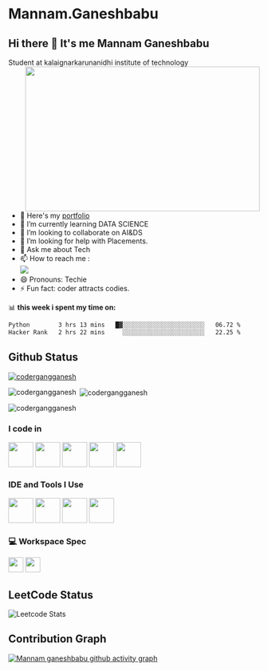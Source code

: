# Mannam.Ganeshbabu
## Hi there 👋 It's me Mannam Ganeshbabu

Student at kalaignarkarunanidhi institute of technology
<img align="right" width="470" height="290" src="https://media.tenor.com/dzock0eDxV0AAAAM/gofiber-really.gif">
- 🔭 Here's my [portfolio](https://hareesh.web.app/)                                                 
- 🌱 I’m currently learning DATA SCIENCE
- 👯 I’m looking to collaborate on AI&DS
- 🤔 I’m looking for help with Placements.
- 💬 Ask me about Tech
- 📫 How to reach me :
  <br />[<img src="https://img.shields.io/badge/LinkedIn-0077B5?style=for-the-badge&logo=linkedin&logoColor=white" />](https://www.linkedin.com/in/mannam-ganeshbabu-5a19ab291/)
- 😄 Pronouns: Techie
- ⚡ Fun fact: coder attracts codies.

📊 **this week i spent my time on:**
<!--START_SECTION:waka-->

```txt
Python        3 hrs 13 mins   █▓░░░░░░░░░░░░░░░░░░░░░░░   06.72 %
Hacker Rank   2 hrs 22 mins     ░░░░░░░░░░░░░░░░░░░░░░░   22.25 %
```


## Github Status
<p align="left"> <a href="https://github.com/ryo-ma/github-profile-trophy"><img src="https://github-profile-trophy.vercel.app/?username=codergangganesh" alt="codergangganesh" /></a> 
</p>

<p><img align="left" src="https://github-readme-stats.vercel.app/api/top-langs?username=codergangganesh&show_icons=true&locale=en&layout=compact" alt="codergangganesh" /> </p>

<p>&nbsp;<img align="center" src="https://github-readme-stats.vercel.app/api?username=codergangganesh&show_icons=true&locale=en" alt="codergangganesh" /></p>

<p><img align="center" src="https://github-readme-streak-stats.herokuapp.com/?user=codergangganesh&" alt="codergangganesh" /></p>


### I code in
<img height="50" width="50" src="https://img.icons8.com/color/48/000000/python.png" /> <img height="50" width="50" src="https://img.icons8.com/color/48/000000/c-programming.png" /> <img height="50" width="50" src="https://img.icons8.com/color/48/000000/java-coffee-cup-logo.png" /> <img height="50" width="50" src="https://img.icons8.com/color/48/000000/html-5.png" /> <img height="50" width="50" src="https://img.icons8.com/color/48/000000/mysql-logo.png"/>

### IDE and Tools I Use
<img height="50" width="50" src="https://img.icons8.com/color/48/000000/visual-studio-code-2019.png"/>  <img height="50" width="50" src="https://img.icons8.com/color/48/000000/pycharm.png"/>  <img height="50" width="50" src="https://img.icons8.com/dusk/64/000000/anaconda.png"/> <img height="50" src="https://logos-world.net/wp-content/uploads/2022/02/Microsoft-Power-BI-Symbol.png" /> 


### 💻 Workspace Spec
<img height="30" src="https://img.shields.io/badge/Windows-0078D6?style=for-the-badge&logo=windows&logoColor=white"/> <img height="30" src="https://img.shields.io/badge/Intel-Core_i5_10th-0071C5?style=for-the-badge&logo=intel&logoColor=white"/>  

## LeetCode Status

![Leetcode Stats](https://leetcard.jacoblin.cool/711523bad303?theme=dark&font=Marcellus&ext=heatmap)

## Contribution Graph

[![Mannam ganeshbabu github activity graph](https://github-readme-activity-graph.vercel.app/graph?username=codergangganesh&bg_color=d1d4ff&color=121211&line=9e4c61&point=18f727&area=true&hide_border=true)](https://github.com/ashutosh00710/github-readme-activity-graph)


